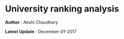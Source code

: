 # University ranking analysis

**Author** : Akshi Chaudhary

**Latest Update** : December-01-2017


